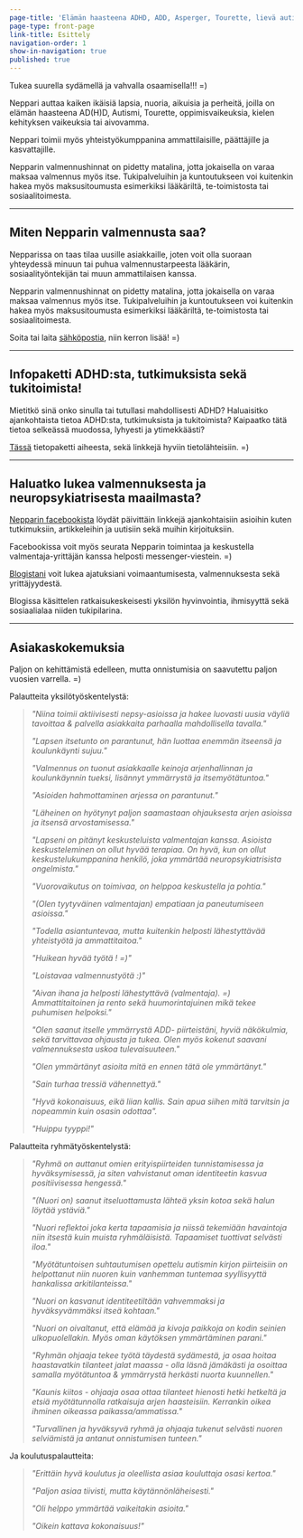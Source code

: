 ```yaml
---
page-title: 'Elämän haasteena ADHD, ADD, Asperger, Tourette, lievä autismi?'
page-type: front-page
link-title: Esittely
navigation-order: 1
show-in-navigation: true
published: true
---
```













Tukea suurella sydämellä ja vahvalla osaamisella!!! =)

Neppari auttaa kaiken ikäisiä lapsia, nuoria, aikuisia ja perheitä, joilla on elämän haasteena AD(H)D, Autismi, Tourette, oppimisvaikeuksia, kielen kehityksen vaikeuksia tai aivovamma. 

Neppari toimii myös yhteistyökumppanina ammattilaisille, päättäjille ja kasvattajille.

Nepparin valmennushinnat on pidetty matalina, jotta jokaisella on varaa maksaa valmennus myös itse. Tukipalveluihin ja kuntoutukseen voi kuitenkin hakea myös maksusitoumusta esimerkiksi lääkäriltä, te-toimistosta tai sosiaalitoimesta.


___

## Miten Nepparin valmennusta saa?

Nepparissa on taas tilaa uusille asiakkaille, joten voit olla suoraan yhteydessä minuun tai puhua valmennustarpeesta lääkärin, sosiaalityöntekijän tai muun ammattilaisen kanssa.

Nepparin valmennushinnat on pidetty matalina, jotta jokaisella on varaa maksaa valmennus myös itse. Tukipalveluihin ja kuntoutukseen voi kuitenkin hakea myös maksusitoumusta esimerkiksi lääkäriltä, te-toimistosta tai sosiaalitoimesta.

Soita tai laita [sähköpostia](/ota-yhteytta), niin kerron lisää! =)

___

## Infopaketti ADHD:sta, tutkimuksista sekä tukitoimista!

Mietitkö sinä onko sinulla tai tutullasi mahdollisesti ADHD?
Haluaisitko ajankohtaista tietoa ADHD:sta, tutkimuksista ja tukitoimista?
Kaipaatko tätä tietoa selkeässä muodossa, lyhyesti ja ytimekkäästi?

[Tässä](/pieni-adhd-infopaketti) tietopaketti aiheesta, sekä linkkejä hyviin tietolähteisiin. =)

___

## Haluatko lukea valmennuksesta ja neuropsykiatrisesta maailmasta?

[Nepparin facebookista](https://facebook.com/valmennuskeskus.neppari) löydät päivittäin linkkejä ajankohtaisiin asioihin kuten tutkimuksiin, artikkeleihin ja uutisiin sekä muihin kirjoituksiin. 

Facebookissa voit myös seurata Nepparin toimintaa ja keskustella valmentaja-yrittäjän kanssa helposti messenger-viestein. =)

[Blogistani](/blogi) voit lukea ajatuksiani voimaantumisesta, valmennuksesta sekä yrittäjyydestä. 

Blogissa käsittelen ratkaisukeskeisesti yksilön hyvinvointia, ihmisyyttä sekä sosiaalialaa niiden tukipilarina.

___

## Asiakaskokemuksia

Paljon on kehittämistä edelleen, mutta onnistumisia on saavutettu paljon vuosien varrella. =)

Palautteita yksilötyöskentelystä:

> _"Niina toimii aktiivisesti nepsy-asioissa ja hakee luovasti uusia väyliä tavoittaa & palvella  asiakkaita parhaalla mahdollisella tavalla."_
>
> _"Lapsen itsetunto on parantunut, hän luottaa enemmän itseensä ja koulunkäynti sujuu."_
>
> _"Valmennus on tuonut asiakkaalle keinoja arjenhallinnan ja koulunkäynnin tueksi, lisännyt ymmärrystä ja itsemyötätuntoa."_
>
> _"Asioiden hahmottaminen arjessa on parantunut."_
>
> _"Läheinen on hyötynyt paljon saamastaan ohjauksesta arjen asioissa ja itsensä arvostamisessa."_
>
> _"Lapseni on pitänyt keskusteluista valmentajan kanssa. Asioista keskusteleminen on ollut hyvää terapiaa. On hyvä, kun on  ollut keskustelukumppanina henkilö, joka ymmärtää neuropsykiatrisista ongelmista."_
>
> _"Vuorovaikutus on toimivaa, on helppoa keskustella ja pohtia."_
>
> _"(Olen tyytyväinen valmentajan) empatiaan ja paneutumiseen asioissa."_
>
> _"Todella asiantuntevaa, mutta kuitenkin helposti lähestyttävää yhteistyötä ja ammattitaitoa."_
>
> _"Huikean hyvää työtä ! =)"_
>
> _"Loistavaa valmennustyötä :)"_
>
> _"Aivan ihana ja helposti lähestyttävä (valmentaja). =) Ammattitaitoinen ja rento sekä huumorintajuinen mikä tekee puhumisen helpoksi."_
>
> _"Olen saanut itselle ymmärrystä ADD- piirteistäni, hyviä näkökulmia, sekä tarvittavaa ohjausta ja tukea. Olen myös kokenut saavani valmennuksesta uskoa tulevaisuuteen."_
>
> _"Olen ymmärtänyt asioita mitä en ennen tätä ole ymmärtänyt."_
>
> _"Sain turhaa tressiä vähennettyä."_
>
> _"Hyvä kokonaisuus, eikä liian kallis. Sain apua siihen mitä tarvitsin ja nopeammin kuin osasin odottaa"._
>
> _"Huippu tyyppi!"_

Palautteita ryhmätyöskentelystä:

> _"Ryhmä on auttanut omien erityispiirteiden tunnistamisessa ja hyväksymisessä, ja siten vahvistanut oman identiteetin kasvua positiivisessa hengessä."_
>
> _"(Nuori on) saanut itseluottamusta lähteä yksin kotoa sekä halun löytää ystäviä."_
>
> _"Nuori reflektoi joka kerta tapaamisia ja niissä tekemiään havaintoja niin itsestä kuin muista ryhmäläisistä. Tapaamiset tuottivat selvästi iloa."_
>
> _"Myötätuntoisen suhtautumisen opettelu autismin kirjon piirteisiin on helpottanut niin nuoren kuin vanhemman tuntemaa syyllisyyttä hankalissa arkitilanteissa."_
>
> _"Nuori on kasvanut identiteetiltään vahvemmaksi ja hyväksyvämmäksi itseä kohtaan."_
>
> _"Nuori on oivaltanut, että elämää ja kivoja paikkoja on kodin seinien ulkopuolellakin. Myös oman käytöksen ymmärtäminen parani."_
>
> _"Ryhmän ohjaaja tekee työtä täydestä sydämestä, ja osaa hoitaa haastavatkin tilanteet jalat maassa - olla läsnä jämäkästi ja osoittaa samalla myötätuntoa & ymmärrystä herkästi nuorta kuunnellen."_
>
> _"Kaunis kiitos - ohjaaja osaa ottaa tilanteet hienosti hetki hetkeltä ja etsiä myötätunnolla ratkaisuja arjen haasteisiin. Kerrankin oikea ihminen oikeassa paikassa/ammatissa."_
>
> _"Turvallinen ja hyväksyvä ryhmä ja ohjaaja tukenut selvästi nuoren selviämistä ja antanut onnistumisen tunteen."_

Ja koulutuspalautteita:

> _"Erittäin hyvä koulutus ja oleellista asiaa kouluttaja osasi kertoa."_
>
> _"Paljon asiaa tiivisti, mutta käytännönläheisesti."_
>
> _"Oli helppo ymmärtää vaikeitakin asioita."_
>
> _"Oikein kattava kokonaisuus!"_
